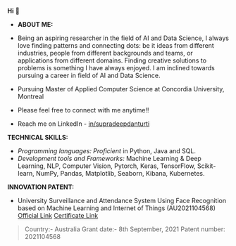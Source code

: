 **Hi** 👋
 - **ABOUT ME:**

 - Being an aspiring researcher in the field of AI and Data Science, I always love finding patterns and connecting dots: be it ideas from different industries, people from different backgrounds and teams, or applications from different domains. Finding creative solutions to problems is something I have always enjoyed. I am inclined towards pursuing a career in field of AI and Data Science.

 - Pursuing Master of Applied Computer Science at Concordia University, Montreal

 - Please feel free to connect with me anytime!!

 - Reach me on LinkedIn - [in/supradeepdanturti](https://www.linkedin.com/in/supradeepdanturti/)

**TECHNICAL SKILLS:**
 - *Programming languages: Proficient* in Python, Java and SQL.
 - *Development tools and Frameworks:* Machine Learning & Deep Learning, NLP, Computer Vision, Pytorch, Keras, TensorFlow, Scikit-learn, NumPy, Pandas, Matplotlib, Seaborn,  Kibana, Kubernetes.

**INNOVATION PATENT:**

 - University Surveillance and Attendance System Using Face Recognition based on Machine Learning and Internet of Things (AU2021104568) [Official Link](https://pericles.ipaustralia.gov.au/ols/auspat/applicationDetails.do?applicationNo=2021104568) [Certificate Link](https://drive.google.com/file/d/1DHJnc4gNnA59wOqnn1-RjottEf8Dkp_j/view)
> Country:- Australia
> Grant date:- 8th September, 2021
> Patent number: 2021104568
